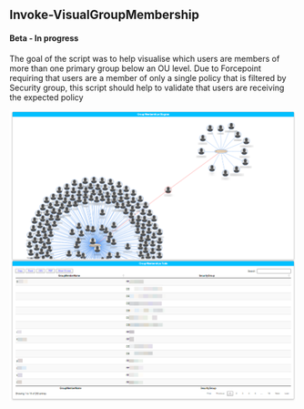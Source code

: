 ## Invoke-VisualGroupMembership

#### Beta - In progress

The goal of the script was to help visualise which users are members of more than one primary group below an OU level. 
Due to Forcepoint requiring that users are a member of only a single policy that is filtered by Security group, this script should help to validate that users are receiving the expected policy

![Example](images/example.png)
